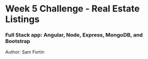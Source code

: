 # Week 5 Challenge - Real Estate Listings
### Full Stack app: Angular, Node, Express, MongoDB, and Bootstrap
Author: Sam Fortin